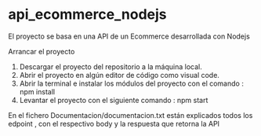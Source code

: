 # api_ecommerce_nodejs
El proyecto se basa en una API de un Ecommerce desarrollada con Nodejs

Arrancar el proyecto

1.	Descargar el proyecto del repositorio a la máquina local. 
2.	Abrir el proyecto en algún editor de código como visual code. 
3.	Abrir la terminal e instalar los módulos del proyecto con el comando : npm install
4.	Levantar el proyecto con el siguiente comando : npm start


En el fichero Documentacion/documentacion.txt  están explicados todos los edpoint , con el respectivo body y la respuesta que retorna la API
